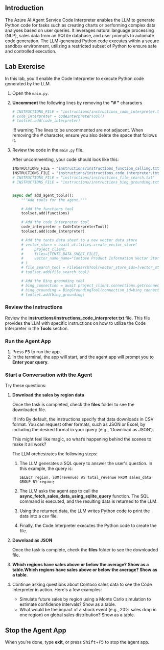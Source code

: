 ## Introduction

The Azure AI Agent Service Code Interpreter enables the LLM to generate Python code for tasks such as creating charts or performing complex data analyses based on user queries. It leverages natural language processing (NLP), sales data from an SQLite database, and user prompts to automate code generation. The LLM-generated Python code executes within a secure sandbox environment, utilizing a restricted subset of Python to ensure safe and controlled execution.

## Lab Exercise

In this lab, you'll enable the Code Interpreter to execute Python code generated by the LLM.

1. Open the `main.py`.

1. **Uncomment** the following lines by removing the **"# "** characters

    ```python
    # INSTRUCTIONS_FILE = "instructions/instructions_code_interpreter.txt
    # code_interpreter = CodeInterpreterTool()
    # toolset.add(code_interpreter)
    ```

    !!! warning
        The lines to be uncommented are not adjacent. When removing the # character, ensure you also delete the space that follows it.

1. Review the code in the `main.py` file.

    After uncommenting, your code should look like this:

    ``` python
    INSTRUCTIONS_FILE = "instructions/instructions_function_calling.txt"
    INSTRUCTIONS_FILE = "instructions/instructions_code_interpreter.txt"
    # INSTRUCTIONS_FILE = "instructions/instructions_file_search.txt"
    # INSTRUCTIONS_FILE = "instructions/instructions_bing_grounding.txt"


    async def add_agent_tools():
        """Add tools for the agent."""
    
        # Add the functions tool
        toolset.add(functions)

        # Add the code interpreter tool
        code_interpreter = CodeInterpreterTool()
        toolset.add(code_interpreter)

        # Add the tents data sheet to a new vector data store
        # vector_store = await utilities.create_vector_store(
        #     project_client,
        #     files=[TENTS_DATA_SHEET_FILE],
        #     vector_name_name="Contoso Product Information Vector Store",
        # )
        # file_search_tool = FileSearchTool(vector_store_ids=[vector_store.id])
        # toolset.add(file_search_tool)

        # Add the Bing grounding tool
        # bing_connection = await project_client.connections.get(connection_name=BING_CONNECTION_NAME)
        # bing_grounding = BingGroundingTool(connection_id=bing_connection.id)
        # toolset.add(bing_grounding)
    ```

### Review the Instructions

Review the **instructions/instructions_code_interpreter.txt** file. This file provides the LLM with specific instructions on how to utilize the Code Interpreter in the **Tools** section.

### Run the Agent App

1. Press <kbd>F5</kbd> to run the app.
2. In the terminal, the app will start, and the agent app will prompt you to  **Enter your query**.

### Start a Conversation with the Agent

Try these questions:

1. **Download the sales by region data**

    Once the task is completed, check the **files** folder to see the downloaded file.

    !!! info
        By default, the instructions specify that data downloads in CSV format. You can request other formats, such as JSON or Excel, by including the desired format in your query (e.g., ‘Download as JSON’).

    This might feel like magic, so what’s happening behind the scenes to make it all work?

    The LLM orchestrates the following steps:

    1. The LLM generates a SQL query to answer the user's question. In this example, the query is:

        ```
        SELECT region, SUM(revenue) AS total_revenue FROM sales_data GROUP BY region;
        ```

    2. The LLM asks the agent app to call the **async_fetch_sales_data_using_sqlite_query** function. The SQL command is executed, and the resulting data is returned to the LLM.
    3. Using the returned data, the LLM writes Python code to print the data into a csv file.
    4. Finally, the Code Interpreter executes the Python code to create the file.

3. **Download as JSON**

    Once the task is complete, check the **files** folder to see the downloaded file.

4. **Which regions have sales above or below the average? Show as a table.Which regions have sales above or below the average? Show as a table.**

5. Continue asking questions about Contoso sales data to see the Code Interpreter in action. Here's a few examples:
    - Simulate future sales by region using a Monte Carlo simulation to estimate confidence intervals? Show as a table.
    - What would be the impact of a shock event (e.g., 20% sales drop in one region) on global sales distribution? Show as a table.

## Stop the Agent App

When you're done, type **exit**, or press <kbd>Shift</kbd>+<kbd>F5</kbd> to stop the agent app.
